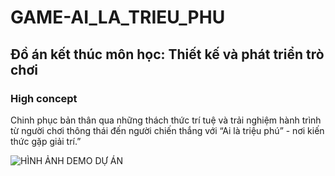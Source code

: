 # GAME-AI_LA_TRIEU_PHU
## Đồ án kết thúc môn học: Thiết kế và phát triển trò chơi

### High concept
Chinh phục bản thân qua những thách thức trí tuệ và trải nghiệm hành trình từ người chơi thông thái đến người chiến thắng với “Ai là triệu phú” - nơi kiến thức gặp giải trí.”

![HÌNH ẢNH DEMO DỰ ÁN](https://i.imgur.com/ZX1ZhY4.png)





